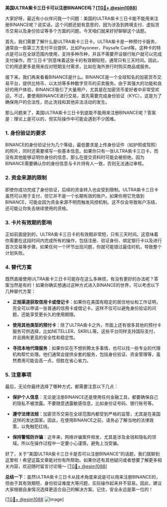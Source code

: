 **美国ULTRA紫卡三日卡可以注册BINANCE吗？[[TG💪+ @esim1088](https://t.me/s/esim1088)]**

大家好呀，最近有小伙伴问我一个问题：美国的ULTRA紫卡三日卡能不能用来注册BINANCE呢？说实话，这个问题还挺有意思的，因为涉及到跨境支付、虚拟货币交易以及身份验证等多个方面的问题。今天咱们就来好好聊聊这个话题。

首先，我们需要了解什么是ULTRA紫卡三日卡。ULTRA紫卡是一种预付卡服务，通常由一些第三方支付平台提供，比如Payoneer、Paysafe Card等。这种卡的特点是可以在全球范围内使用，支持多种币种，并且不需要开设银行账户就可以完成支付操作。而“三日卡”则意味着这张卡的有效期较短，通常只有三天时间。因此，它的用途更多是用来应对短期支付需求，比如在海外旅行时购买商品或服务。

接下来，我们再来看看BINANCE是什么。BINANCE是一个全球知名的加密货币交易平台，提供比特币、以太坊等多种数字货币的买卖服务。由于其强大的功能和良好的用户体验，BINANCE吸引了大量用户，尤其是在加密货币爱好者中非常受欢迎。不过，要使用BINANCE进行交易，首先需要完成身份验证（KYC）。这是为了确保用户的合法性，防止洗钱和其他非法活动的发生。

那么问题来了，美国ULTRA紫卡三日卡到底能不能用来注册BINANCE呢？答案是：理论上是可以的，但实际操作中可能会遇到不少困难。

### 1. **身份验证的要求**
BINANCE的身份验证分为几个等级，最低要求是上传身份证件（如护照或驾照）的照片，同时还需要填写一些基本信息。如果你只有一张ULTRA紫卡三日卡，而没有其他能够证明你身份的信息，那么在提交资料时可能会被拒绝。因为BINANCE需要确认你的身份信息与卡片持有人一致，否则无法通过审核。

### 2. **资金来源的限制**
即使你成功完成了身份验证，后续的资金转入也会受到限制。ULTRA紫卡三日卡虽然可以用于支付，但它并不是一个长期有效的账户。如果你用它充值到BINANCE，可能会因为资金来源不明而触发风控机制。这不仅会导致账户冻结，还可能让你失去继续使用的资格。

### 3. **卡片有效期的影响**
正如前面提到的，ULTRA紫卡三日卡的有效期非常短，只有三天时间。这意味着你需要在这段时间内完成所有的操作，包括注册、验证身份、绑定银行卡以及进行首次交易等步骤。如果任何一个环节出现问题，你就可能错过最佳时机，导致整个计划失败。

### 4. **替代方案**
既然直接使用ULTRA紫卡三日卡可能存在这么多麻烦，有没有更好的办法呢？答案当然是有的！如果你确实想通过这种方式进入BINANCE的世界，可以考虑以下几种替代方案：

- **正规渠道获取信用卡或借记卡**：如果你在美国有稳定的居住地址和工作证明，完全可以申请一张普通的信用卡或借记卡。这样不仅可以避免身份验证的问题，还能享受更长久的使用期限。
  
- **使用其他类型的预付卡**：除了ULTRA紫卡之外，市面上还有很多其他的预付卡服务可供选择，比如NETELLER、SKRILL等。这些平台同样支持国际支付，并且拥有更高的安全性和稳定性。

- **寻找本地代理服务**：如果你实在不想折腾太多事情，也可以找一些专业的代理机构帮忙处理。他们通常会提供全套的服务，包括身份验证、资金管理等，虽然费用可能会高一点，但胜在省心省力。

### 5. **注意事项**
最后，无论你最终选择了哪种方式，都需要注意以下几点：

- **保护个人信息**：无论是注册BINANCE还是使用任何金融工具，都要确保自己的隐私不被泄露。不要随意透露敏感信息，比如身份证号码、银行账号等。

- **遵守法律法规**：加密货币交易在全球范围内都受到严格的监管，尤其是在美国这样的发达国家。因此，在使用BINANCE之前，请务必了解当地的法律政策，以免触犯红线。

- **保持警惕防诈骗**：近年来，网络诈骗案件频发，尤其是涉及金钱和隐私的领域。所以在操作过程中一定要小心谨慎，避免上当受骗。

好了，关于“美国ULTRA紫卡三日卡是否可以注册BINANCE”的话题，我们就聊到这里啦！希望这篇文章能对你有所帮助。如果你还有其他疑问或者想要了解更多相关内容，欢迎随时留言讨论哦～ [[TG💪+ @esim1088](https://t.me/s/esim1088)]

**总结一下**：虽然ULTRA紫卡三日卡从技术角度来说是可以用来注册BINANCE的，但由于其有效期短、身份验证难度大等问题，实际操作起来并不容易。因此，建议大家根据自身情况选择更适合自己的解决方案。记住，安全永远是第一位的！

[[TG💪+ @esim1088](https://t.me/s/esim1088) ![Image](https://i.postimg.cc/4NQfJmqS/Snipaste-2025-05-13-00-14-12.png)]